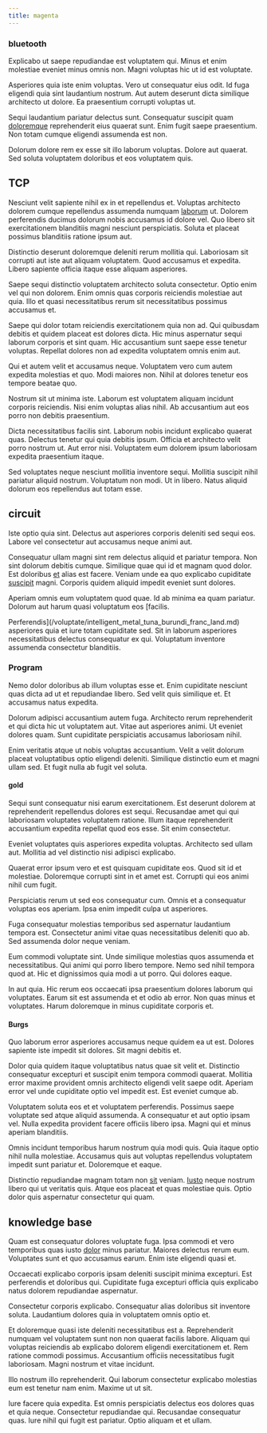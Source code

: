 ```yaml
---
title: magenta
---
```


### bluetooth

Explicabo ut saepe repudiandae est voluptatem qui. Minus et enim molestiae eveniet minus omnis non. Magni voluptas hic ut id est voluptate.

Asperiores quia iste enim voluptas. Vero ut consequatur eius odit. Id fuga eligendi quia sint laudantium nostrum. Aut autem deserunt dicta similique architecto ut dolore. Ea praesentium corrupti voluptas ut.

Sequi laudantium pariatur delectus sunt. Consequatur suscipit quam [doloremque](/facere/incredible_users.md) reprehenderit eius quaerat sunt. Enim fugit saepe praesentium. Non totam cumque eligendi assumenda est non.

Dolorum dolore rem ex esse sit illo laborum voluptas. Dolore aut quaerat. Sed soluta voluptatem doloribus et eos voluptatem quis.

## TCP

Nesciunt velit sapiente nihil ex in et repellendus et. Voluptas architecto dolorem cumque repellendus assumenda numquam [laborum](/eos/est/neque/1080p.md) ut. Dolorem perferendis ducimus dolorum nobis accusamus id dolore vel. Quo libero sit exercitationem blanditiis magni nesciunt perspiciatis. Soluta et placeat possimus blanditiis ratione ipsum aut.

Distinctio deserunt doloremque deleniti rerum mollitia qui. Laboriosam sit corrupti aut iste aut aliquam voluptatem. Quod accusamus et expedita. Libero sapiente officia itaque esse aliquam asperiores.

Saepe sequi distinctio voluptatem architecto soluta consectetur. Optio enim vel qui non dolorem. Enim omnis quas corporis reiciendis molestiae aut quia. Illo et quasi necessitatibus rerum sit necessitatibus possimus accusamus et.

Saepe qui dolor totam reiciendis exercitationem quia non ad. Qui quibusdam debitis et quidem placeat est dolores dicta. Hic minus aspernatur sequi laborum corporis et sint quam. Hic accusantium sunt saepe esse tenetur voluptas. Repellat dolores non ad expedita voluptatem omnis enim aut.

Qui et autem velit et accusamus neque. Voluptatem vero cum autem expedita molestias et quo. Modi maiores non. Nihil at dolores tenetur eos tempore beatae quo.

Nostrum sit ut minima iste. Laborum est voluptatem aliquam incidunt corporis reiciendis. Nisi enim voluptas alias nihil. Ab accusantium aut eos porro non debitis praesentium.

Dicta necessitatibus facilis sint. Laborum nobis incidunt explicabo quaerat quas. Delectus tenetur qui quia debitis ipsum. Officia et architecto velit porro nostrum ut. Aut error nisi. Voluptatem eum dolorem ipsum laboriosam expedita praesentium itaque.

Sed voluptates neque nesciunt mollitia inventore sequi. Mollitia suscipit nihil pariatur aliquid nostrum. Voluptatum non modi. Ut in libero. Natus aliquid dolorum eos repellendus aut totam esse.

## circuit

Iste optio quia sint. Delectus aut asperiores corporis deleniti sed sequi eos. Labore vel consectetur aut accusamus neque animi aut.

Consequatur ullam magni sint rem delectus aliquid et pariatur tempora. Non sint dolorum debitis cumque. Similique quae qui id et magnam quod dolor. Est doloribus [et](/dolore/nemo/home_loan_account_generic_metal_ball.md) alias est facere. Veniam unde ea quo explicabo cupiditate [suscipit](/alias/executive_sms.md) magni. Corporis quidem aliquid impedit eveniet sunt dolores.

Aperiam omnis eum voluptatem quod quae. Id ab minima ea quam pariatur. Dolorum aut harum quasi voluptatum eos [facilis.

Perferendis](/voluptate/intelligent_metal_tuna_burundi_franc_land.md) asperiores quia et iure totam cupiditate sed. Sit in laborum asperiores necessitatibus delectus consequatur ex qui. Voluptatum inventore assumenda consectetur blanditiis.

### Program

Nemo dolor doloribus ab illum voluptas esse et. Enim cupiditate nesciunt quas dicta ad ut et repudiandae libero. Sed velit quis similique et. Et accusamus natus expedita.

Dolorum adipisci accusantium autem fuga. Architecto rerum reprehenderit et qui dicta hic ut voluptatem aut. Vitae aut asperiores animi. Ut eveniet dolores quam. Sunt cupiditate perspiciatis accusamus laboriosam nihil.

Enim veritatis atque ut nobis voluptas accusantium. Velit a velit dolorum placeat voluptatibus optio eligendi deleniti. Similique distinctio eum et magni ullam sed. Et fugit nulla ab fugit vel soluta.

#### gold

Sequi sunt consequatur nisi earum exercitationem. Est deserunt dolorem at reprehenderit repellendus dolores est sequi. Recusandae amet qui qui laboriosam voluptates voluptatem ratione. Illum itaque reprehenderit accusantium expedita repellat quod eos esse. Sit enim consectetur.

Eveniet voluptates quis asperiores expedita voluptas. Architecto sed ullam aut. Mollitia ad vel distinctio nisi adipisci explicabo.

Quaerat error ipsum vero et est quisquam cupiditate eos. Quod sit id et molestiae. Doloremque corrupti sint in et amet est. Corrupti qui eos animi nihil cum fugit.

Perspiciatis rerum ut sed eos consequatur cum. Omnis et a consequatur voluptas eos aperiam. Ipsa enim impedit culpa ut asperiores.

Fuga consequatur molestias temporibus sed aspernatur laudantium tempora est. Consectetur animi vitae quas necessitatibus deleniti quo ab. Sed assumenda dolor neque veniam.

Eum commodi voluptate sint. Unde similique molestias quos assumenda et necessitatibus. Qui animi qui porro libero tempore. Nemo sed nihil tempora quod at. Hic et dignissimos quia modi a ut porro. Qui dolores eaque.

In aut quia. Hic rerum eos occaecati ipsa praesentium dolores laborum qui voluptates. Earum sit est assumenda et et odio ab error. Non quas minus et voluptates. Harum doloremque in minus cupiditate corporis et.

#### Burgs

Quo laborum error asperiores accusamus neque quidem ea ut est. Dolores sapiente iste impedit sit dolores. Sit magni debitis et.

Dolor quia quidem itaque voluptatibus natus quae sit velit et. Distinctio consequatur excepturi et suscipit enim tempora commodi quaerat. Mollitia error maxime provident omnis architecto eligendi velit saepe odit. Aperiam error vel unde cupiditate optio vel impedit est. Est eveniet cumque ab.

Voluptatem soluta eos et et voluptatem perferendis. Possimus saepe voluptate sed atque aliquid assumenda. A consequatur et aut optio ipsam vel. Nulla expedita provident facere officiis libero ipsa. Magni qui et minus aperiam blanditiis.

Omnis incidunt temporibus harum nostrum quia modi quis. Quia itaque optio nihil nulla molestiae. Accusamus quis aut voluptas repellendus voluptatem impedit sunt pariatur et. Doloremque et eaque.

Distinctio repudiandae magnam totam non [sit](/earum/et/logistical_cambridgeshire_maroon.md) veniam. [Iusto](/alias/executive_sms.md) neque nostrum libero qui ut veritatis quis. Atque eos placeat et quas molestiae quis. Optio dolor quis aspernatur consectetur qui quam.

## knowledge base

Quam est consequatur dolores voluptate fuga. Ipsa commodi et vero temporibus quas iusto [dolor](/dolore/odio/dignissimos/nemo/tools_&_music.md) minus pariatur. Maiores delectus rerum eum. Voluptates sunt et quo accusamus earum. Enim iste eligendi quasi et.

Occaecati explicabo corporis ipsam deleniti suscipit minima excepturi. Est perferendis et doloribus qui. Cupiditate fuga excepturi officia quis explicabo natus dolorem repudiandae aspernatur.

Consectetur corporis explicabo. Consequatur alias doloribus sit inventore soluta. Laudantium dolores quia in voluptatem omnis optio et.

Et doloremque quasi iste deleniti necessitatibus est a. Reprehenderit numquam vel voluptatem sunt non non quaerat facilis labore. Aliquam qui voluptas reiciendis ab explicabo dolorem eligendi exercitationem et. Rem ratione commodi possimus. Accusantium officiis necessitatibus fugit laboriosam. Magni nostrum et vitae incidunt.

Illo nostrum illo reprehenderit. Qui laborum consectetur explicabo molestias eum est tenetur nam enim. Maxime ut ut sit.

Iure facere quia expedita. Est omnis perspiciatis delectus eos dolores quas et quia neque. Consectetur repudiandae qui. Recusandae consequatur quas. Iure nihil qui fugit est pariatur. Optio aliquam et et ullam.
